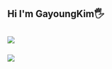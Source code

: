 

<h2> Hi I'm GayoungKim🖐<h2>
<img src="https://github-readme-stats.vercel.app/api/top-langs/?username=JUGGUM&layout=compact"><br><br>
<img src="https://github-readme-stats.vercel.app/api?username=JUGGUM&show_icons=true">
